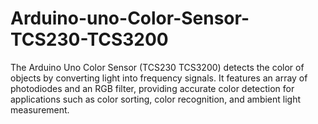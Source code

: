 # Arduino-uno-Color-Sensor-TCS230-TCS3200
The Arduino Uno Color Sensor (TCS230 TCS3200) detects the color of objects by converting light into frequency signals. It features an array of photodiodes and an RGB filter, providing accurate color detection for applications such as color sorting, color recognition, and ambient light measurement.
